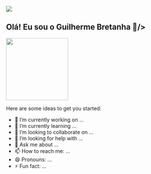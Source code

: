 <div>
  <img src="https://capsule-render.vercel.app/api?type=waving&height=300&color=gradient&fontAlignY=0"/>
</div>

## Olá! Eu sou o Guilherme Bretanha 👋/>

<div>
  <!--<img height="170cm"  src="https://github-readme-stats.vercel.app/api?username=BFGui&show_icons=true&theme=merko&include_all_commits=true&count_private=true"/>-->
  <img height="170cm" src="https://github-readme-stats.vercel.app/api/top-langs/?username=BFGui&layout=compact&langs_count=16&theme=merko"/>
</div>

Here are some ideas to get you started:

- 🔭 I’m currently working on ...
- 🌱 I’m currently learning ...
- 👯 I’m looking to collaborate on ...
- 🤔 I’m looking for help with ...
- 💬 Ask me about ...
- 📫 How to reach me: ...
- 😄 Pronouns: ...
- ⚡ Fun fact: ...

